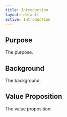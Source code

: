 ```yaml
---
title: Introduction
layout: default
active: Introduction
---
```


## Purpose
The purpose.

## Background
The background.

## Value Proposition
The value proposition.